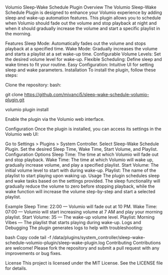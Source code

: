 
Volumio Sleep-Wake Schedule Plugin
Overview
The Volumio Sleep-Wake Schedule Plugin is designed to enhance your Volumio experience by adding sleep and wake-up automation features. This plugin allows you to schedule when Volumio should fade out the volume and stop playback at night and when it should gradually increase the volume and start a specific playlist in the morning.

Features
Sleep Mode: Automatically fades out the volume and stops playback at a specified time.
Wake Mode: Gradually increases the volume and starts a playlist at a set wake-up time.
Configurable Volume Levels: Set the desired volume level for wake-up.
Flexible Scheduling: Define sleep and wake times to fit your routine.
Easy Configuration: Intuitive UI for setting sleep and wake parameters.
Installation
To install the plugin, follow these steps:

Clone the repository:
bash:

git clone https://github.com/mivanci5/sleep-wake-schedule-volumio-plugin.git

volumio plugin install


Enable the plugin via the Volumio web interface.

Configuration
Once the plugin is installed, you can access its settings in the Volumio web UI:

Go to Settings > Plugins > System Controller.
Select Sleep-Wake Schedule Plugin.
Set the desired Sleep Time, Wake Time, Start Volume, and Playlist.
Configuration Options
Sleep Time: The time at which Volumio will fade out and stop playback.
Wake Time: The time at which Volumio will wake up, gradually increase volume, and play a specified playlist.
Start Volume: The initial volume level to start with during wake-up.
Playlist: The name of the playlist to start playing upon waking up.
Usage
The plugin schedules sleep and wake tasks based on the settings provided. The sleep functionality will gradually reduce the volume to zero before stopping playback, while the wake function will increase the volume step-by-step and start a selected playlist.

Example
Sleep Time: 22:00 — Volumio will fade out at 10 PM.
Wake Time: 07:00 — Volumio will start increasing volume at 7 AM and play your morning playlist.
Start Volume: 35 — The wake-up volume level.
Playlist: Morning Vibes — The playlist that starts playing during wake-up.
Logs and Debugging
The plugin generates logs to help with troubleshooting:

bash
Copy code
tail -f /data/plugins/system_controller/sleep-wake-schedule-volumio-plugin/sleep-wake-plugin.log
Contributing
Contributions are welcome! Please fork the repository and submit a pull request with any improvements or bug fixes.

License
This project is licensed under the MIT License. See the LICENSE file for details.

